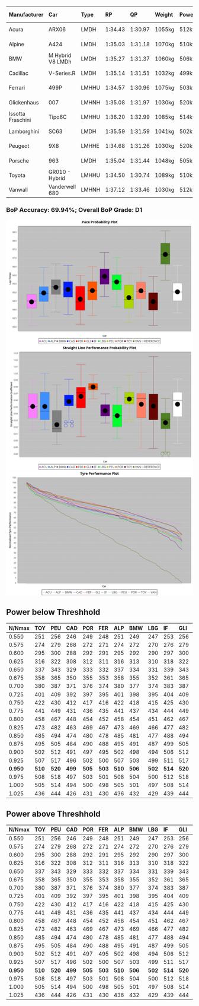 |Manufacturer|Car|Type|RP|QP|Weight|Power¹|Threshhold|PINC|Power²|E/Stint|AVG Vmax|FDS|RDLC|L/Stint|BOP-Grade|ModelAccuracy|ModelPoints|Match%|
|:-|:-|:-|:-|:-|:-|:-|:-|:-|:-|:-|:-|:-|:-|:-|:-|:-|:-|:-|
|Acura|ARX06|LMDH|1:34.43|1:30.97|1055kg|512kw|210.0kph|0%|512kw|906MJ|296.20kph-312.47kph|-|1.01|40|-Ω1|100.00%|995|41.52%|
|Alpine|A424|LMDH|1:35.03|1:31.18|1070kg|510kw|210.0kph|0%|510kw|905MJ|295.61kph-314.89kph|-|0.99|40|~A1|81.46%|523|100.00%|
|BMW|M Hybrid V8 LMDh|LMDH|1:35.27|1:31.37|1060kg|506kw|210.0kph|0%|506kw|892MJ|291.88kph-313.97kph|-|1.01|40|~A1|98.60%|1690|100.00%|
|Cadillac|V-Series.R|LMDH|1:35.14|1:31.51|1032kg|499kw|210.0kph|0%|499kw|873MJ|291.89kph-314.75kph|-|1.03|40|~A1|98.38%|1765|98.18%|
|Ferrari|499P|LMHHU|1:34.57|1:30.96|1075kg|503kw|210.0kph|0%|503kw|887MJ|294.62kph-315.62kph|190kph|1.02|40|-D1|92.24%|2247|66.73%|
|Glickenhaus|007|LMHNH|1:35.08|1:31.97|1030kg|520kw|210.0kph|0%|520kw|913MJ|303.15kph-314.36kph|-|0.96|40|+A2|96.18%|554|91.49%|
|Issotta Fraschini|Tipo6C|LMHHU|1:36.20|1:32.99|1085kg|514kw|210.0kph|0%|514kw|918MJ|296.14kph-306.04kph|190kph|1.03|40|+Ω1|66.67%|96|33.04%|
|Lamborghini|SC63|LMDH|1:35.59|1:31.59|1041kg|502kw|210.0kph|0%|502kw|883MJ|293.94kph-311.00kph|-|1.05|40|+C2|96.77%|419|73.95%|
|Peugeot|9X8|LMHHE|1:34.68|1:31.26|1030kg|520kw|210.0kph|0%|520kw|910MJ|295.16kph-317.33kph|150kph|1.03|40|-C1|87.65%|1795|75.37%|
|Porsche|963|LMDH|1:35.04|1:31.44|1048kg|505kw|210.0kph|0%|505kw|889MJ|293.24kph-315.23kph|-|1.01|40|-A2|96.81%|5438|93.12%|
|Toyota|GR010 - Hybrid|LMHHU|1:34.50|1:30.74|1089kg|510kw|210.0kph|0%|510kw|905MJ|292.01kph-321.93kph|190kph|1.01|40|-D2|86.04%|1751|64.83%|
|Vanwall|Vanderwell 680|LMHNH|1:37.12|1:33.46|1030kg|512kw|210.0kph|0%|512kw|894MJ|288.22kph-309.50kph|-|1.01|40|+Ω1|91.42%|501|1.07%|

### BoP Accuracy: 69.94%; Overall BoP Grade: D1
![](BOP/WECTEC/PORTIMAO/PREDEFINED/IMG/CUSTOM.png)![](BOP/WECTEC/PORTIMAO/PREDEFINED/IMG/CUSTOM_sp.png)![](BOP/WECTEC/PORTIMAO/PREDEFINED/IMG/CUSTOM_tw.png)
## Power below Threshhold
|N/Nmax|TOY|PEU|CAD|POR|FER|ALP|BMW|LBG|IF|GLI|VAN|ACU|
|:-|:-|:-|:-|:-|:-|:-|:-|:-|:-|:-|:-|:-|
|0.550|251|256|246|249|248|251|249|247|253|256|252|252|
|0.575|274|279|268|272|271|274|272|270|276|279|275|275|
|0.600|295|300|288|292|291|295|292|290|297|300|296|296|
|0.625|316|322|308|312|311|316|313|310|318|322|317|317|
|0.650|337|343|329|333|332|337|334|331|339|343|338|338|
|0.675|358|365|350|355|353|358|355|352|361|365|359|359|
|0.700|380|387|371|376|374|380|377|374|383|387|381|381|
|0.725|401|409|392|397|395|401|398|395|404|409|403|403|
|0.750|422|430|412|417|416|422|418|415|425|430|423|423|
|0.775|441|449|431|436|435|441|437|434|444|449|442|442|
|0.800|458|467|448|454|452|458|454|451|462|467|460|460|
|0.825|473|482|463|469|467|473|469|466|477|482|475|475|
|0.850|485|494|474|480|478|485|481|477|488|494|486|486|
|0.875|495|505|484|490|488|495|491|487|499|505|497|497|
|0.900|502|512|491|497|495|502|498|494|506|512|504|504|
|0.925|507|517|496|502|500|507|503|499|511|517|509|509|
|**0.950**|**510**|**520**|**499**|**505**|**503**|**510**|**506**|**502**|**514**|**520**|**512**|**512**|
|0.975|508|518|497|503|501|508|504|500|512|518|510|510|
|1.000|505|514|494|500|498|505|501|497|508|514|506|506|
|1.025|436|444|426|431|430|436|432|429|439|444|437|437|

## Power above Threshhold
|N/Nmax|TOY|PEU|CAD|POR|FER|ALP|BMW|LBG|IF|GLI|VAN|ACU|
|:-|:-|:-|:-|:-|:-|:-|:-|:-|:-|:-|:-|:-|
|0.550|251|256|246|249|248|251|249|247|253|256|252|252|
|0.575|274|279|268|272|271|274|272|270|276|279|275|275|
|0.600|295|300|288|292|291|295|292|290|297|300|296|296|
|0.625|316|322|308|312|311|316|313|310|318|322|317|317|
|0.650|337|343|329|333|332|337|334|331|339|343|338|338|
|0.675|358|365|350|355|353|358|355|352|361|365|359|359|
|0.700|380|387|371|376|374|380|377|374|383|387|381|381|
|0.725|401|409|392|397|395|401|398|395|404|409|403|403|
|0.750|422|430|412|417|416|422|418|415|425|430|423|423|
|0.775|441|449|431|436|435|441|437|434|444|449|442|442|
|0.800|458|467|448|454|452|458|454|451|462|467|460|460|
|0.825|473|482|463|469|467|473|469|466|477|482|475|475|
|0.850|485|494|474|480|478|485|481|477|488|494|486|486|
|0.875|495|505|484|490|488|495|491|487|499|505|497|497|
|0.900|502|512|491|497|495|502|498|494|506|512|504|504|
|0.925|507|517|496|502|500|507|503|499|511|517|509|509|
|**0.950**|**510**|**520**|**499**|**505**|**503**|**510**|**506**|**502**|**514**|**520**|**512**|**512**|
|0.975|508|518|497|503|501|508|504|500|512|518|510|510|
|1.000|505|514|494|500|498|505|501|497|508|514|506|506|
|1.025|436|444|426|431|430|436|432|429|439|444|437|437|
